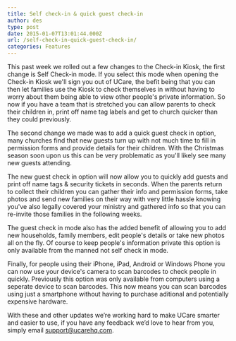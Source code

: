 ```yaml
---
title: Self check-in & quick guest check-in
author: des
type: post
date: 2015-01-07T13:01:44.000Z
url: /self-check-in-quick-guest-check-in/
categories: Features
---
```


This past week we rolled out a few changes to the Check-in Kiosk, the first change is Self Check-in mode. If you select this mode when opening the Check-in Kiosk we'll sign you out of UCare, the befit being that you can then let families use the Kiosk to check themselves in without having to worry about them being able to view other people's private information. So now if you have a team that is stretched you can allow parents to check their children in, print off name tag labels and get to church quicker than they could previously.

The second change we made was to add a quick guest check in option, many churches find that new guests turn up with not much time to fill in permission forms and provide details for their children. With the Christmas season soon upon us this can be very problematic as you'll likely see many new guests attending.

The new guest check in option will now allow you to quickly add guests and print off name tags & security tickets in seconds. When the parents return to collect their children you can gather their info and permission forms, take photos and send new families on their way with very little hassle knowing you've also legally covered your ministry and gathered info so that you can re-invite those families in the following weeks.

The guest check in mode also has the added benefit of allowing you to add new households, family members, edit people's details or take new photos all on the fly. Of course to keep people's information private this option is only available from the manned not self check in mode.

Finally, for people using their iPhone, iPad, Android or Windows Phone you can now use your device's camera to scan barcodes to check people in quickly. Previously this option was only available from computers using a seperate device to scan barcodes. This now means you can scan barcodes using just a smartphone without having to purchase aditional and potentially expensive hardware.

With these and other updates we’re working hard to make UCare smarter and easier to use, if you have any feedback we’d love to hear from you, simply email support@ucarehq.com.